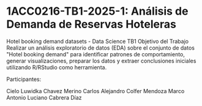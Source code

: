 # 1ACC0216-TB1-2025-1: Análisis de Demanda de Reservas Hoteleras
Hotel booking demand datasets - Data Science TB1
Objetivo del Trabajo
Realizar un análisis exploratorio de datos (EDA) sobre el conjunto de datos "Hotel booking demand" para identificar patrones de comportamiento, generar visualizaciones, preparar los datos y extraer conclusiones iniciales utilizando R/RStudio como herramienta.

Participantes:

Cielo Luwidka Chavez Merino
Carlos Alejandro Colfer Mendoza
Marco Antonio Luciano Cabrera Díaz
